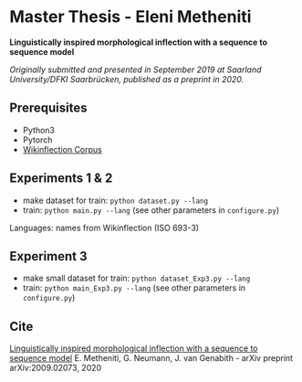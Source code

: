 # Master Thesis - Eleni Metheniti

**Linguistically inspired morphological inflection with a sequence to sequence model**

_Originally submitted and presented in September 2019 at Saarland University/DFKI Saarbrücken, published as a preprint in 2020._


## Prerequisites

- Python3
- Pytorch
- [Wikinflection Corpus](https://github.com/lenakmeth/Wikinflection-Corpus)

## Experiments 1 & 2

- make dataset for train: `python dataset.py --ĺang`
- train: `python main.py --lang` (see other parameters in `configure.py`)

Languages: names from Wikinflection (ISO 693-3)

## Experiment 3

- make small dataset for train: `python dataset_Exp3.py --ĺang`
- train: `python main_Exp3.py --lang` (see other parameters in `configure.py`)

## Cite

[Linguistically inspired morphological inflection with a sequence to sequence model](https://arxiv.org/abs/2009.02073) E. Metheniti, G. Neumann, J. van Genabith - arXiv preprint arXiv:2009.02073, 2020